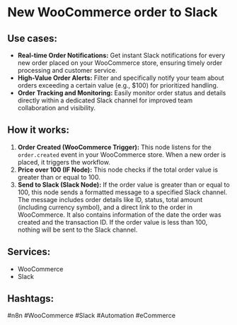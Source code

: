 # New WooCommerce order to Slack

## Use cases:

*   **Real-time Order Notifications:** Get instant Slack notifications for every new order placed on your WooCommerce store, ensuring timely order processing and customer service.
*   **High-Value Order Alerts:** Filter and specifically notify your team about orders exceeding a certain value (e.g., $100) for prioritized handling.
*   **Order Tracking and Monitoring:** Easily monitor order status and details directly within a dedicated Slack channel for improved team collaboration and visibility.

## How it works:

1.  **Order Created (WooCommerce Trigger):** This node listens for the `order.created` event in your WooCommerce store. When a new order is placed, it triggers the workflow.
2.  **Price over 100 (IF Node):** This node checks if the total order value is greater than or equal to 100.
3.  **Send to Slack (Slack Node):** If the order value is greater than or equal to 100, this node sends a formatted message to a specified Slack channel. The message includes order details like ID, status, total amount (including currency symbol), and a direct link to the order in WooCommerce. It also contains information of the date the order was created and the transaction ID. If the order value is less than 100, nothing will be sent to the Slack channel.

## Services:

*   WooCommerce
*   Slack

## Hashtags:

#n8n #WooCommerce #Slack #Automation #eCommerce
